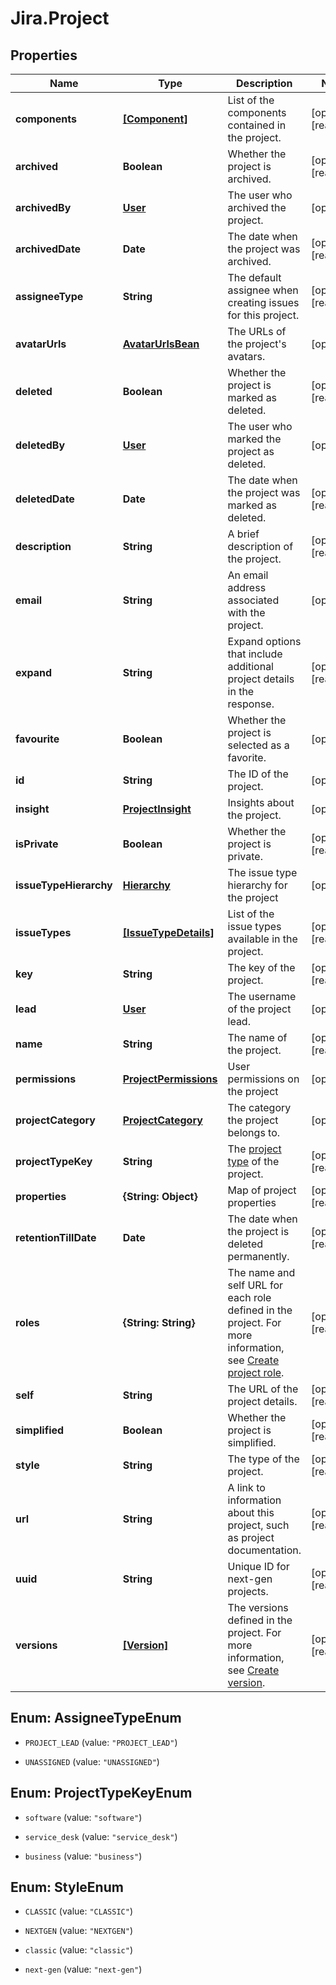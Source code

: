 # Jira.Project

## Properties

Name | Type | Description | Notes
------------ | ------------- | ------------- | -------------
**components** | [**[Component]**](Component.md) | List of the components contained in the project. | [optional] [readonly] 
**archived** | **Boolean** | Whether the project is archived. | [optional] [readonly] 
**archivedBy** | [**User**](User.md) | The user who archived the project. | [optional] 
**archivedDate** | **Date** | The date when the project was archived. | [optional] [readonly] 
**assigneeType** | **String** | The default assignee when creating issues for this project. | [optional] [readonly] 
**avatarUrls** | [**AvatarUrlsBean**](AvatarUrlsBean.md) | The URLs of the project&#39;s avatars. | [optional] 
**deleted** | **Boolean** | Whether the project is marked as deleted. | [optional] [readonly] 
**deletedBy** | [**User**](User.md) | The user who marked the project as deleted. | [optional] 
**deletedDate** | **Date** | The date when the project was marked as deleted. | [optional] [readonly] 
**description** | **String** | A brief description of the project. | [optional] [readonly] 
**email** | **String** | An email address associated with the project. | [optional] 
**expand** | **String** | Expand options that include additional project details in the response. | [optional] [readonly] 
**favourite** | **Boolean** | Whether the project is selected as a favorite. | [optional] 
**id** | **String** | The ID of the project. | [optional] 
**insight** | [**ProjectInsight**](ProjectInsight.md) | Insights about the project. | [optional] 
**isPrivate** | **Boolean** | Whether the project is private. | [optional] [readonly] 
**issueTypeHierarchy** | [**Hierarchy**](Hierarchy.md) | The issue type hierarchy for the project | [optional] 
**issueTypes** | [**[IssueTypeDetails]**](IssueTypeDetails.md) | List of the issue types available in the project. | [optional] [readonly] 
**key** | **String** | The key of the project. | [optional] [readonly] 
**lead** | [**User**](User.md) | The username of the project lead. | [optional] 
**name** | **String** | The name of the project. | [optional] [readonly] 
**permissions** | [**ProjectPermissions**](ProjectPermissions.md) | User permissions on the project | [optional] 
**projectCategory** | [**ProjectCategory**](ProjectCategory.md) | The category the project belongs to. | [optional] 
**projectTypeKey** | **String** | The [project type](https://confluence.atlassian.com/x/GwiiLQ#Jiraapplicationsoverview-Productfeaturesandprojecttypes) of the project. | [optional] [readonly] 
**properties** | **{String: Object}** | Map of project properties | [optional] [readonly] 
**retentionTillDate** | **Date** | The date when the project is deleted permanently. | [optional] [readonly] 
**roles** | **{String: String}** | The name and self URL for each role defined in the project. For more information, see [Create project role](#api-rest-api-3-role-post). | [optional] [readonly] 
**self** | **String** | The URL of the project details. | [optional] [readonly] 
**simplified** | **Boolean** | Whether the project is simplified. | [optional] [readonly] 
**style** | **String** | The type of the project. | [optional] [readonly] 
**url** | **String** | A link to information about this project, such as project documentation. | [optional] [readonly] 
**uuid** | **String** | Unique ID for next-gen projects. | [optional] [readonly] 
**versions** | [**[Version]**](Version.md) | The versions defined in the project. For more information, see [Create version](#api-rest-api-3-version-post). | [optional] [readonly] 



## Enum: AssigneeTypeEnum


* `PROJECT_LEAD` (value: `"PROJECT_LEAD"`)

* `UNASSIGNED` (value: `"UNASSIGNED"`)





## Enum: ProjectTypeKeyEnum


* `software` (value: `"software"`)

* `service_desk` (value: `"service_desk"`)

* `business` (value: `"business"`)





## Enum: StyleEnum


* `CLASSIC` (value: `"CLASSIC"`)

* `NEXTGEN` (value: `"NEXTGEN"`)

* `classic` (value: `"classic"`)

* `next-gen` (value: `"next-gen"`)




